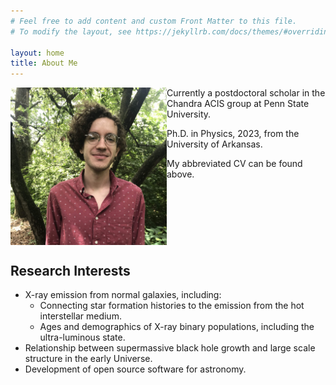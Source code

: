 ```yaml
---
# Feel free to add content and custom Front Matter to this file.
# To modify the layout, see https://jekyllrb.com/docs/themes/#overriding-theme-defaults

layout: home
title: About Me
---
```


<img align='left' src="images/erikmonson.jpg" alt="me" width="250"/>

Currently a postdoctoral scholar in the Chandra ACIS group
at Penn State University.

Ph.D. in Physics, 2023, from the University of Arkansas.

My abbreviated CV can be found above.

<br clear='left'/>


## Research Interests

- X-ray emission from normal galaxies, including:
    - Connecting star formation histories to the emission from the hot interstellar medium.
    - Ages and demographics of X-ray binary populations, including the ultra-luminous state.
- Relationship between supermassive black hole growth and large scale structure in the early Universe.
- Development of open source software for astronomy.
